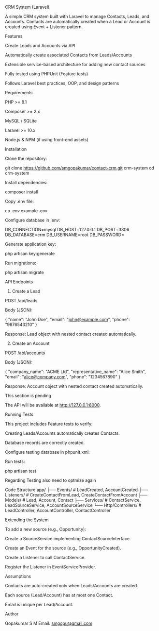 CRM System (Laravel)

A simple CRM system built with Laravel to manage Contacts, Leads, and Accounts.
Contacts are automatically created when a Lead or Account is created using Event + Listener pattern.

Features

Create Leads and Accounts via API

Automatically create associated Contacts from Leads/Accounts

Extensible service-based architecture for adding new contact sources

Fully tested using PHPUnit (Feature tests)

Follows Laravel best practices, OOP, and design patterns

Requirements

PHP >= 8.1

Composer >= 2.x

MySQL / SQLite

Laravel >= 10.x

Node.js & NPM (if using front-end assets)

Installation

Clone the repository:

git clone <https://github.com/smgopakumar/contact-crm.git> crm-system
cd crm-system


Install dependencies:

composer install


Copy .env file:

cp .env.example .env


Configure database in .env:

DB_CONNECTION=mysql
DB_HOST=127.0.0.1
DB_PORT=3306
DB_DATABASE=crm
DB_USERNAME=root
DB_PASSWORD=


Generate application key:

php artisan key:generate


Run migrations:

php artisan migrate

API Endpoints
1. Create a Lead

POST /api/leads

Body (JSON):

{
    "name": "John Doe",
    "email": "john@example.com",
    "phone": "9876543210"
}


Response: Lead object with nested contact created automatically.

2. Create an Account

POST /api/accounts

Body (JSON):

{
    "company_name": "ACME Ltd",
    "representative_name": "Alice Smith",
    "email": "alice@company.com",
    "phone": "1234567890"
}


Response: Account object with nested contact created automatically.

<!-- 3. List Contacts (Optional)

GET /api/contacts

Returns all contacts with their source (Lead/Account).

Running the Application

Start the development server:

php artisan serve --> This section is pending


The API will be available at http://127.0.0.1:8000.

Running Tests

This project includes Feature tests to verify:

Creating Leads/Accounts automatically creates Contacts.

Database records are correctly created.

Configure testing database in phpunit.xml:

<env name="DB_CONNECTION" value="sqlite"/>
<env name="DB_DATABASE" value=":memory:"/>


Run tests:

php artisan test


<!-- You should see all tests passing. --> Regarding Testing also need to optmize again

Code Structure
app/
├── Events/             # LeadCreated, AccountCreated
├── Listeners/          # CreateContactFromLead, CreateContactFromAccount
├── Models/             # Lead, Account, Contact
├── Services/           # ContactService, LeadSourceService, AccountSourceService
└── Http/Controllers/   # LeadController, AccountController, ContactController

Extending the System

To add a new source (e.g., Opportunity):

Create a SourceService implementing ContactSourceInterface.

Create an Event for the source (e.g., OpportunityCreated).

Create a Listener to call ContactService.

Register the Listener in EventServiceProvider.

Assumptions

Contacts are auto-created only when Leads/Accounts are created.

Each source (Lead/Account) has at most one Contact.

Email is unique per Lead/Account.

Author

Gopakumar S M
Email: smgopu@gmail.com
